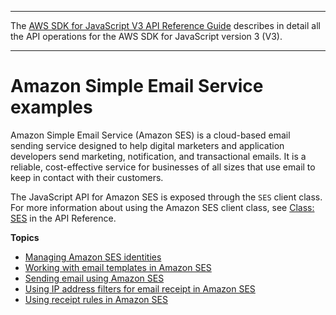 --------

 The [AWS SDK for JavaScript V3 API Reference Guide](https://docs.aws.amazon.com/AWSJavaScriptSDK/v3/latest/index.html) describes in detail all the API operations for the AWS SDK for JavaScript version 3 \(V3\)\. 

--------

# Amazon Simple Email Service examples<a name="ses-examples"></a>

Amazon Simple Email Service \(Amazon SES\) is a cloud\-based email sending service designed to help digital marketers and application developers send marketing, notification, and transactional emails\. It is a reliable, cost\-effective service for businesses of all sizes that use email to keep in contact with their customers\.



The JavaScript API for Amazon SES is exposed through the `SES` client class\. For more information about using the Amazon SES client class, see [Class: SES](https://docs.aws.amazon.com/AWSJavaScriptSDK/v3/latest/clients/client-ses/classes/ses.html) in the API Reference\.

**Topics**
+ [Managing Amazon SES identities](ses-examples-managing-identities.md)
+ [Working with email templates in Amazon SES](ses-examples-creating-template.md)
+ [Sending email using Amazon SES](ses-examples-sending-email.md)
+ [Using IP address filters for email receipt in Amazon SES](ses-examples-ip-filters.md)
+ [Using receipt rules in Amazon SES](ses-examples-receipt-rules.md)